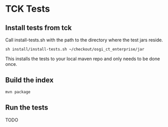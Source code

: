 # TCK Tests

## Install tests from tck

Call install-tests.sh with the path to the directory where the test jars reside.

	sh install/install-tests.sh ~/checkout/osgi_ct_enterprise/jar
	
This installs the tests to your local maven repo and only needs to be done once.

## Build the index

	mvn package


## Run the tests

TODO

